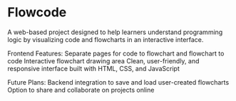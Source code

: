 # Flowcode
A web-based project designed to help learners understand programming logic by visualizing code and flowcharts in an interactive interface.

Frontend Features:
Separate pages for code to flowchart and flowchart to code
Interactive flowchart drawing area
Clean, user-friendly, and responsive interface built with HTML, CSS, and JavaScript

Future Plans:
Backend integration to save and load user-created flowcharts
Option to share and collaborate on projects online
